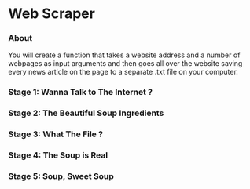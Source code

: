 # Web Scraper

### About
You will create a function that takes a website address and a number of webpages as input arguments and 
then goes all over the website saving every news article on the page to a separate .txt file on your computer.

### Stage 1: Wanna Talk to The Internet ?
### Stage 2: The Beautiful Soup Ingredients
### Stage 3: What The File ?
### Stage 4: The Soup is Real
### Stage 5: Soup, Sweet Soup
